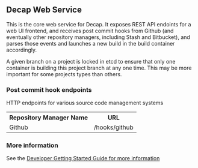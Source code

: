 ## Decap Web Service

This is the core web service for Decap.  It exposes REST API endoints
for a web UI frontend, and receives post commit hooks from Github
(and eventually other repository managers, including Stash and
Bitbucket), and parses those events and launches a new build in the
build container accordingly.

A given branch on a project is locked in etcd to ensure that only
one container is building this project branch at any one time.  This
may be more important for some projects types than others.

### Post commit hook endpoints

HTTP endpoints for various source code management systems

<table>
    <tr>
        <th>Repository Manager Name</th>
        <th>URL</th>
    </tr>
    <tr>
        <td>Github</td>
        <td>/hooks/github</td>
    </tr>
</table>

### More information

See the [Developer Getting Started Guide for more information](https://github.com/ae6rt/decap/wiki/Developing)
